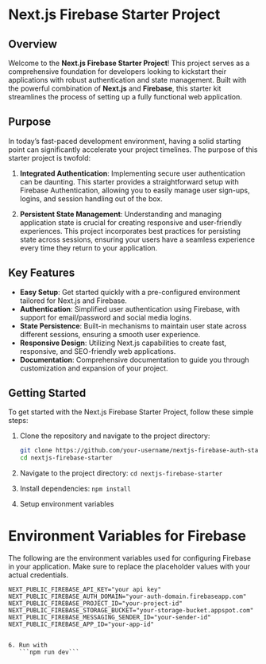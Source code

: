 # Next.js Firebase Starter Project

## Overview

Welcome to the **Next.js Firebase Starter Project**! This project serves as a comprehensive foundation for developers looking to kickstart their applications with robust authentication and state management. Built with the powerful combination of **Next.js** and **Firebase**, this starter kit streamlines the process of setting up a fully functional web application.

## Purpose

In today’s fast-paced development environment, having a solid starting point can significantly accelerate your project timelines. The purpose of this starter project is twofold:

1. **Integrated Authentication**: Implementing secure user authentication can be daunting. This starter provides a straightforward setup with Firebase Authentication, allowing you to easily manage user sign-ups, logins, and session handling out of the box.

2. **Persistent State Management**: Understanding and managing application state is crucial for creating responsive and user-friendly experiences. This project incorporates best practices for persisting state across sessions, ensuring your users have a seamless experience every time they return to your application.

## Key Features

- **Easy Setup**: Get started quickly with a pre-configured environment tailored for Next.js and Firebase.
- **Authentication**: Simplified user authentication using Firebase, with support for email/password and social media logins.
- **State Persistence**: Built-in mechanisms to maintain user state across different sessions, ensuring a smooth user experience.
- **Responsive Design**: Utilizing Next.js capabilities to create fast, responsive, and SEO-friendly web applications.
- **Documentation**: Comprehensive documentation to guide you through customization and expansion of your project.

## Getting Started

To get started with the Next.js Firebase Starter Project, follow these simple steps:

1. Clone the repository and navigate to the project directory:
   ```bash
   git clone https://github.com/your-username/nextjs-firebase-auth-starter.git
   cd nextjs-firebase-starter

2. Navigate to the project directory:
   ```cd nextjs-firebase-starter```

3. Install dependencies:
  ```npm install```

4. Setup environment variables
# Environment Variables for Firebase

The following are the environment variables used for configuring Firebase in your application. Make sure to replace the placeholder values with your actual credentials.

```plaintext
NEXT_PUBLIC_FIREBASE_API_KEY="your api key"
NEXT_PUBLIC_FIREBASE_AUTH_DOMAIN="your-auth-domain.firebaseapp.com"
NEXT_PUBLIC_FIREBASE_PROJECT_ID="your-project-id"
NEXT_PUBLIC_FIREBASE_STORAGE_BUCKET="your-storage-bucket.appspot.com"
NEXT_PUBLIC_FIREBASE_MESSAGING_SENDER_ID="your-sender-id"
NEXT_PUBLIC_FIREBASE_APP_ID="your-app-id"


6. Run with
   ```npm run dev```
   
